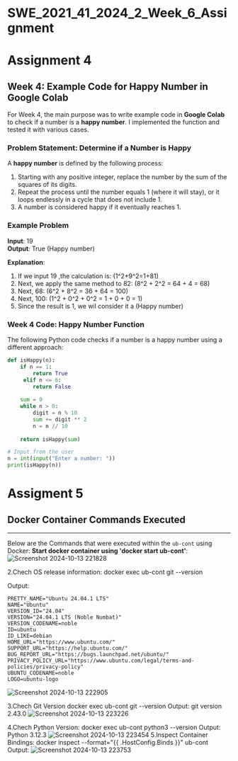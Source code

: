 # SWE_2021_41_2024_2_Week_6_Assignment


# Assignment 4


## Week 4: Example Code for Happy Number in Google Colab
For Week 4, the main purpose was to write example code in **Google Colab** to check if a number is a **happy number**. I implemented the function and tested it with various cases.


### Problem Statement: Determine if a Number is Happy
A **happy number** is defined by the following process:
1. Starting with any positive integer, replace the number by the sum of the squares of its digits.
2. Repeat the process until the number equals 1 (where it will stay), or it loops endlessly in a cycle that does not include 1.
3. A number is considered happy if it eventually reaches 1.

### Example Problem
**Input**: 19  
**Output**: True (Happy number)

**Explanation**:
1. If we input 19 ,the calculation is: (1^2+9^2=1+81\)
2. Next, we apply the same method to 82:   (8^2 + 2^2 = 64 + 4 = 68\)
3. Next, 68: (6^2 + 8^2 = 36 + 64 = 100\)
4. Next, 100: (1^2 + 0^2 + 0^2 = 1 + 0 + 0 = 1\)
5. Since the result is 1, we wil consider it a (Happy number)

### Week 4 Code: Happy Number Function
The following Python code checks if a number is a happy number using a different approach:

```python
def isHappy(n):
    if n == 1:
        return True
     elif n <= 6:
        return False
    
    sum = 0
    while n > 0:
        digit = n % 10
        sum += digit ** 2
        n = n // 10
        
    return isHappy(sum)

# Input from the user
n = int(input("Enter a number: "))
print(isHappy(n))
```
# Assigment 5
## Docker Container Commands Executed
---
Below are the Commands that were executed within the `ub-cont` using Docker:
**Start docker container using 'docker start ub-cont'**:
![Screenshot 2024-10-13 221828](https://github.com/user-attachments/assets/09c9efc1-48c9-4574-ab66-5cea5a972d3f)

2.Chech OS release information:
docker exec ub-cont git --version

Output:
```
PRETTY_NAME="Ubuntu 24.04.1 LTS"
NAME="Ubuntu"
VERSION_ID="24.04"
VERSION="24.04.1 LTS (Noble Numbat)"
VERSION_CODENAME=noble
ID=ubuntu
ID_LIKE=debian
HOME_URL="https://www.ubuntu.com/"
SUPPORT_URL="https://help.ubuntu.com/"
BUG_REPORT_URL="https://bugs.launchpad.net/ubuntu/"
PRIVACY_POLICY_URL="https://www.ubuntu.com/legal/terms-and-policies/privacy-policy"
UBUNTU_CODENAME=noble
LOGO=ubuntu-logo
```
![Screenshot 2024-10-13 222905](https://github.com/user-attachments/assets/fdc0fabd-a2ef-4ec6-949f-85b71b71e1d9)

3.Chech Git Version
docker exec ub-cont git --version
Output:
git version 2.43.0
![Screenshot 2024-10-13 223226](https://github.com/user-attachments/assets/160f1bee-71bd-42b9-be64-c8dd5587845a)

4.Chech Python Version:
docker exec ub-cont python3 --version
Output:
Python 3.12.3
![Screenshot 2024-10-13 223454](https://github.com/user-attachments/assets/87731d33-5218-422e-bc0d-29929ee9a24e)
5.Inspect Container Bindings:
docker inspect --format="{{ .HostConfig.Binds }}" ub-cont
Output:
![Screenshot 2024-10-13 223753](https://github.com/user-attachments/assets/2266bd75-a6cd-4e06-aef3-c1623386766c)
